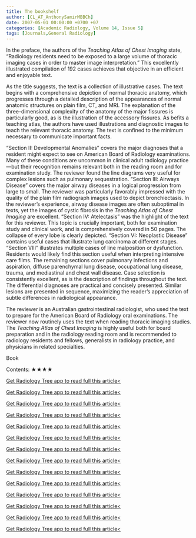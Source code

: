 ```yaml
---
title: The bookshelf
author: [CL_AT_AnthonySamirMBBCh]
date: 2007-05-01 00:00:00 +0700 +07
categories: [Academic Radiology, Volume 14, Issue 5]
tags: [Journals,General Radiology]
---
```

In the preface, the authors of the _Teaching Atlas of Chest Imaging_ state, “Radiology residents need to be exposed to a large volume of thoracic imaging cases in order to master image interpretation.” This excellently illustrated compilation of 192 cases achieves that objective in an efficient and enjoyable text.

As the title suggests, the text is a collection of illustrative cases. The text begins with a comprehensive depiction of normal thoracic anatomy, which progresses through a detailed description of the appearances of normal anatomic structures on plain film, CT, and MRI. The explanation of the three-dimensional complexity of the anatomy of the major fissures is particularly good, as is the illustration of the accessory fissures. As befits a teaching atlas, the authors have used illustrations and diagnostic images to teach the relevant thoracic anatomy. The text is confined to the minimum necessary to communicate important facts.

“Section II: Developmental Anomalies” covers the major diagnoses that a resident might expect to see on American Board of Radiology examinations. Many of these conditions are uncommon in clinical adult radiology practice—but their recognition remains relevant both in the reading room and for examination study. The reviewer found the line diagrams very useful for complex lesions such as pulmonary sequestration. “Section III: Airways Disease” covers the major airway diseases in a logical progression from large to small. The reviewer was particularly favorably impressed with the quality of the plain film radiograph images used to depict bronchiectasis. In the reviewer’s experience, airway disease images are often suboptimal in texts, yet the images of cystic fibrosis in the _Teaching Atlas of Chest Imaging_ are excellent. “Section IV: Atelectasis” was the highlight of the text for this reviewer. This topic is crucially important, both for examination study and clinical work, and is comprehensively covered in 50 pages. The collapse of every lobe is clearly depicted. “Section VI: Neoplastic Disease” contains useful cases that illustrate lung carcinoma at different stages. “Section VIII” illustrates multiple cases of line malposition or dysfunction. Residents would likely find this section useful when interpreting intensive care films. The remaining sections cover pulmonary infections and aspiration, diffuse parenchymal lung disease, occupational lung disease, trauma, and mediastinal and chest wall disease. Case selection is consistently excellent, as is the description of findings throughout the text. The differential diagnoses are practical and concisely presented. Similar lesions are presented in sequence, maximizing the reader’s appreciation of subtle differences in radiological appearance.

The reviewer is an Australian gastrointestinal radiologist, who used the text to prepare for the American Board of Radiology oral examinations. The reviewer now routinely uses the text when reading thoracic imaging studies. The _Teaching Atlas of Chest Imaging_ is highly useful both for board preparation and in the radiology reading room and is recommended to radiology residents and fellows, generalists in radiology practice, and physicians in related specialties.

Book

Contents: ★★★★

[Get Radiology Tree app to read full this article<](https://clinicalpub.com/app)

[Get Radiology Tree app to read full this article<](https://clinicalpub.com/app)

[Get Radiology Tree app to read full this article<](https://clinicalpub.com/app)

[Get Radiology Tree app to read full this article<](https://clinicalpub.com/app)

[Get Radiology Tree app to read full this article<](https://clinicalpub.com/app)

[Get Radiology Tree app to read full this article<](https://clinicalpub.com/app)

[Get Radiology Tree app to read full this article<](https://clinicalpub.com/app)

[Get Radiology Tree app to read full this article<](https://clinicalpub.com/app)

[Get Radiology Tree app to read full this article<](https://clinicalpub.com/app)

[Get Radiology Tree app to read full this article<](https://clinicalpub.com/app)

[Get Radiology Tree app to read full this article<](https://clinicalpub.com/app)

[Get Radiology Tree app to read full this article<](https://clinicalpub.com/app)

[Get Radiology Tree app to read full this article<](https://clinicalpub.com/app)

[Get Radiology Tree app to read full this article<](https://clinicalpub.com/app)